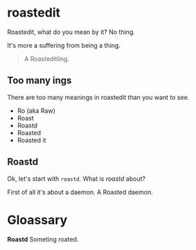 # roastedit

Roastedit, what do you mean by it? No thing.

It's more a suffering from being a thing.

> A Roasteditling.

## Too many ings

There are too many meanings in roastedit than you want to see.

* Ro (aka Raw)
* Roast
* Roastd
* Roasted
* Roasted it

## Roastd

Ok, let's start with `roastd`. What is _roastd_ about?

First of all it's about a daemon. A Roasted daemon.

# Gloassary

**Roastd** Someting roated.

